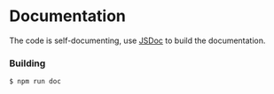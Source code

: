 # Documentation

The code is self-documenting, use [JSDoc](http://usejsdoc.org) to build the documentation.

### Building

``` bash
$ npm run doc
```
